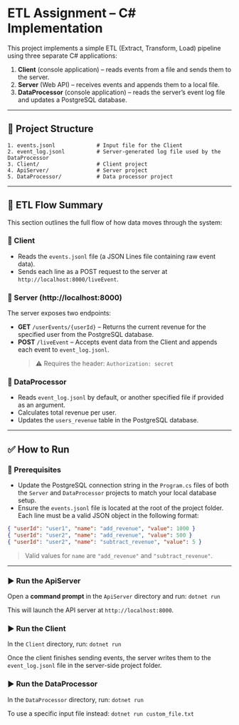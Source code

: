 # ETL Assignment – C# Implementation

This project implements a simple ETL (Extract, Transform, Load) pipeline using three separate C# applications:

1. **Client** (console application) – reads events from a file and sends them to the server.  
2. **Server** (Web API) – receives events and appends them to a local file.  
3. **DataProcessor** (console application) – reads the server’s event log file and updates a PostgreSQL database.

---

## 📁 Project Structure

```
1. events.jsonl             # Input file for the Client
2. event_log.jsonl          # Server-generated log file used by the DataProcessor
3. Client/                  # Client project
4. ApiServer/               # Server project
5. DataProcessor/           # Data processor project
```

---

## 🔁 ETL Flow Summary

This section outlines the full flow of how data moves through the system:

### 🔹 Client
- Reads the `events.jsonl` file (a JSON Lines file containing raw event data).
- Sends each line as a POST request to the server at `http://localhost:8000/liveEvent`.

### 🔹 Server (http://localhost:8000)
The server exposes two endpoints:
- **GET** `/userEvents/{userId}` – Returns the current revenue for the specified user from the PostgreSQL database.
- **POST** `/liveEvent` – Accepts event data from the Client and appends each event to `event_log.jsonl`.  
  > ⚠️ Requires the header: `Authorization: secret`

### 🔹 DataProcessor
- Reads `event_log.jsonl` by default, or another specified file if provided as an argument.
- Calculates total revenue per user.
- Updates the `users_revenue` table in the PostgreSQL database.

---

## ✅ How to Run

### 🔧 Prerequisites
- Update the PostgreSQL connection string in the `Program.cs` files of both the `Server` and `DataProcessor` projects to match your local database setup. 
- Ensure the `events.jsonl` file is located at the root of the project folder. Each line must be a valid JSON object in the following format:

```json
{ "userId": "user1", "name": "add_revenue", "value": 1000 }
{ "userId": "user2", "name": "add_revenue", "value": 500 }
{ "userId": "user2", "name": "subtract_revenue", "value": 5 }
```

> Valid values for `name` are `"add_revenue"` and `"subtract_revenue"`.

---

### ▶️ Run the ApiServer
Open a **command prompt** in the `ApiServer` directory and run:
`dotnet run`

This will launch the API server at `http://localhost:8000`.



### ▶️ Run the Client
In the `Client` directory, run:
`dotnet run`

Once the client finishes sending events, the server writes them to the `event_log.jsonl` file in the server-side project folder.

### ▶️ Run the DataProcessor

In the `DataProcessor` directory, run:
`dotnet run`

To use a specific input file instead:
`dotnet run custom_file.txt`

